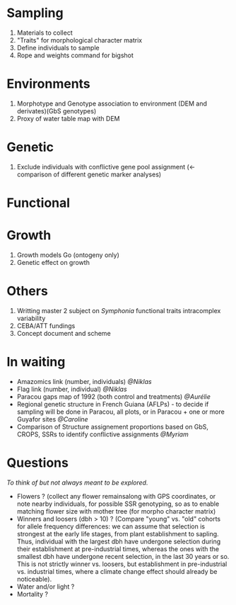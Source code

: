 # Sampling

1. Materials to collect
1. "Traits" for morphological character matrix
1. Define individuals to sample
1. Rope and weights command for bigshot

# Environments

1. Morphotype and Genotype association to environment (DEM and derivates)(GbS genotypes)
1. Proxy of water table map with DEM

# Genetic

1. Exclude individuals with conflictive gene pool assignment (<-comparison of different genetic marker analyses)

# Functional

# Growth

1. Growth models Go (ontogeny only)
1. Genetic effect on growth

# Others

1. Writting master 2 subject on *Symphonia* functional traits intracomplex variability
1. CEBA/ATT fundings
1. Concept document and scheme

# In waiting

- Amazomics link (number, individuals) *@Niklas*
- Flag link (number, individual) *@Niklas*
- Paracou gaps map of 1992 (both control and treatments) *@Aurélie*
- Regional genetic structure in French Guiana (AFLPs) - to decide if sampling will be done in Paracou, all plots, or in Paracou + one or more Guyafor sites *@Caroline*
- Comparison of Structure assignement proportions based on GbS, CROPS, SSRs to identify conflictive assignments *@Myriam*

# Questions

*To think of but not always meant to be explored.*

- Flowers ? (collect any flower remainsalong with GPS coordinates, or note nearby individuals, for possible SSR genotyping, so as to enable matching flower size with mother tree (for morpho character matrix)
- Winners and loosers (dbh > 10) ? (Compare "young" vs. "old" cohorts for allele frequency differences: we can assume that selection is strongest at the early life stages, from plant establishment to sapling. Thus, individual with the largest dbh have undergone selection during their establishment at pre-industrial times, whereas the ones with the smallest dbh have undergone recent selection, in the last 30 years or so. This is not strictly winner vs. loosers, but establishment in pre-industrial vs. industrial times, where a climate change effect should already be noticeable).
- Water and/or light ?
- Mortality ?
